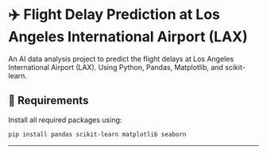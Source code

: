 # ✈️ Flight Delay Prediction at Los Angeles International Airport (LAX)

An AI data analysis project to predict the flight delays at Los Angeles International Airport (LAX).
Using Python, Pandas, Matplotlib, and scikit-learn.


## 🧰 Requirements

Install all required packages using:
```bash
pip install pandas scikit-learn matplotlib seaborn
```


---

